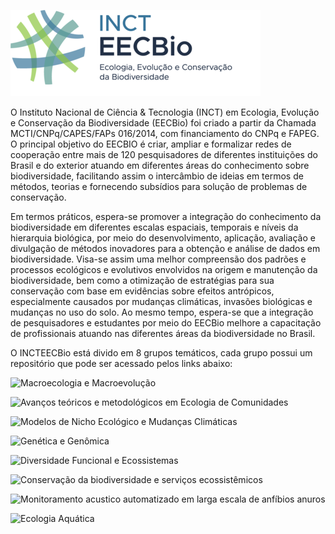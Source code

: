 ![](./EECBio-logo3.png)

O Instituto Nacional de Ciência & Tecnologia (INCT) em Ecologia, Evolução e Conservação da Biodiversidade (EECBio) foi criado a partir da Chamada MCTI/CNPq/CAPES/FAPs 016/2014, com financiamento do CNPq e FAPEG. O principal objetivo do EECBIO é criar, ampliar e formalizar redes de cooperação entre mais de 120 pesquisadores de diferentes instituições do Brasil e do exterior atuando em diferentes áreas do conhecimento sobre biodiversidade, facilitando assim o intercâmbio de ideias em termos de métodos, teorias e fornecendo subsídios para solução de problemas de conservação.

Em termos práticos, espera-se promover a integração do conhecimento da biodiversidade em diferentes escalas espaciais, temporais e níveis da hierarquia biológica, por meio do desenvolvimento, aplicação, avaliação e divulgação de métodos inovadores para a obtenção e análise de dados em biodiversidade. Visa-se assim uma melhor compreensão dos padrões e processos ecológicos e evolutivos envolvidos na origem e manutenção da biodiversidade, bem como a otimização de estratégias para sua conservação com base em evidências sobre efeitos antrópicos, especialmente causados por mudanças climáticas, invasões biológicas e mudanças no uso do solo. Ao mesmo tempo, espera-se que a integração de pesquisadores e estudantes por meio do EECBio melhore a capacitação de profissionais atuando nas diferentes áreas da biodiversidade no Brasil.

O INCTEECBio está divido em 8 grupos temáticos, cada grupo possui um repositório que pode ser acessado pelos links abaixo:


![**Macroecologia e Macroevolução**](https://github.com/orgs/INCT-EECBio/teams/macroecology-and-macroecolution/repositories)

![**Avanços teóricos e metodológicos em Ecologia de Comunidades**](https://github.com/orgs/INCT-EECBio/teams/community-ecology/repositories)

![**Modelos de Nicho Ecológico e Mudanças Climáticas**](https://github.com/orgs/INCT-EECBio/teams/ecological-niche-modeling-and-climate-change/repositories)

![**Genética e Genômica**](https://github.com/orgs/INCT-EECBio/teams/genetic-and-evolutionary-genomic/repositories)

![**Diversidade Funcional e Ecossistemas**](https://github.com/orgs/INCT-EECBio/teams/functional-diversity-and-ecosystems/repositories)

![**Conservação da biodiversidade e serviços ecossistêmicos**](https://github.com/orgs/INCT-EECBio/teams/biodiversity-conservation-and-ecosystem-services)

![**Monitoramento acustico automatizado em larga escala de anfíbios anuros**](https://github.com/orgs/INCT-EECBio/teams/acoustic-monitoring/repositories)

![**Ecologia Aquática**](https://github.com/orgs/INCT-EECBio/teams/acoustic-monitoring/repositories)



